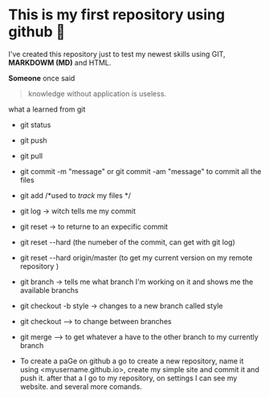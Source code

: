 # This is my first repository using github :clap:

I've created this repository just to test my newest skills using GIT, **MARKDOWM (MD)** and HTML.

**Someone** once said 
>knowledge without application is useless.

what a learned from git

* git status
* git push
* git pull
* git commit -m "message" or git commit -am "message" to commit all the files
* git add <file name>  /*used to _track_ my files */
* git log -> witch tells me my commit
* git reset -> to returne to an expecific commit
* git reset --hard <commit> (the numeber of the commit, can get with git log)
* git reset --hard origin/master (to get my current version on my remote repository )
* git branch -> tells me what branch I'm working on it and shows me the available branchs
* git checkout -b style -> changes to a new branch called style
* git checkout <name of the branch> --> to change between branches
* git merge <branch name> --> to get whatever a have to the other branch to my currently branch
 
* To create a paGe on github a go to create a new repository, name it using <myusername.github.io>, create my simple site and commit it and push it. after that a I go to my repository, on settings I can see my website.
 and several more comands.
